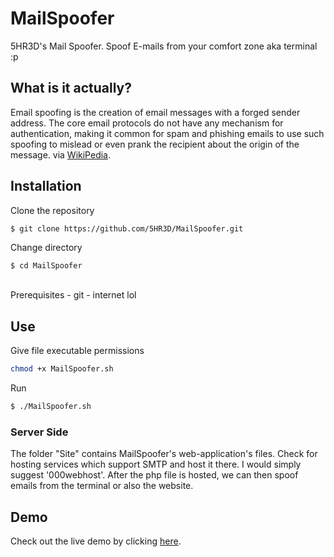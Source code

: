 # MailSpoofer
5HR3D's Mail Spoofer. Spoof E-mails from your comfort zone aka terminal :p 
## What is it actually?
Email spoofing is the creation of email messages with a forged sender address. The core email protocols do not have any mechanism for authentication, making it common for spam and phishing emails to use such spoofing to mislead or even prank the recipient about the origin of the message. via <a href="https://en.wikipedia.org/wiki/Email_spoofing">WikiPedia</a>.

## Installation
Clone the repository
```sh
$ git clone https://github.com/5HR3D/MailSpoofer.git
```
Change directory
```
$ cd MailSpoofer
```
<br>
Prerequisites
- git
- internet lol

## Use
Give file executable permissions
```sh
chmod +x MailSpoofer.sh
```
Run
```sh
$ ./MailSpoofer.sh
```
### Server Side
The folder "Site" contains MailSpoofer's web-application's files. Check for hosting services which support SMTP and host it there. I would simply suggest '000webhost'. After the php file is hosted, we can then spoof emails from the terminal or also the website.
## Demo
Check out the live demo by clicking <a href="https://5hrmailspoofer.000webhostapp.com">here</a>.
